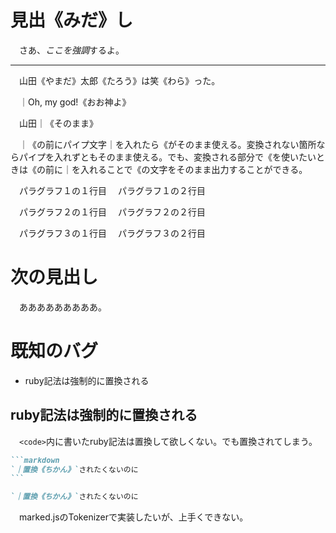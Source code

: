 # 見出《みだ》し

　さあ、*ここを強調*するよ。

---

　山田《やまだ》太郎《たろう》は笑《わら》った。

　｜Oh, my god!《おお神よ》

　山田｜《そのまま》

　｜《の前にパイプ文字｜を入れたら《がそのまま使える。変換されない箇所ならパイプを入れずともそのまま使える。でも、変換される部分で《を使いたいときは《の前に｜を入れることで《の文字をそのまま出力することができる。

　パラグラフ１の１行目
　パラグラフ１の２行目

　パラグラフ２の１行目
　パラグラフ２の２行目


　パラグラフ３の１行目
　パラグラフ３の２行目

# 次の見出し

　あああああああああ。

# 既知のバグ

* ruby記法は強制的に置換される

## ruby記法は強制的に置換される

　`<code>`内に書いたruby記法は置換して欲しくない。でも置換されてしまう。

````markdown
```markdown
`｜置換《ちかん》`されたくないのに
```
````

````markdown
`｜置換《ちかん》`されたくないのに
````


　marked.jsのTokenizerで実装したいが、上手くできない。


